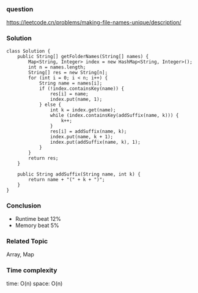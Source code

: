 ### question
https://leetcode.cn/problems/making-file-names-unique/description/
### Solution
```
class Solution {
    public String[] getFolderNames(String[] names) {
        Map<String, Integer> index = new HashMap<String, Integer>();
        int n = names.length;
        String[] res = new String[n];
        for (int i = 0; i < n; i++) {
            String name = names[i];
            if (!index.containsKey(name)) {
                res[i] = name;
                index.put(name, 1);
            } else {
                int k = index.get(name);
                while (index.containsKey(addSuffix(name, k))) {
                    k++;
                }
                res[i] = addSuffix(name, k);
                index.put(name, k + 1);
                index.put(addSuffix(name, k), 1);
            }
        }
        return res;
    }

    public String addSuffix(String name, int k) {
        return name + "(" + k + ")";
    }
}

```
### Conclusion
- Runtime beat 12%
- Memory beat 5%

### Related Topic
Array, Map

### Time complexity
time: O(n)
space: O(n)